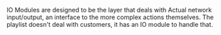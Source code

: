 IO Modules are designed to be the layer that deals with Actual network input/output, an interface to the more complex actions themselves. The playlist doesn't deal with customers, it has an IO module to handle that.
